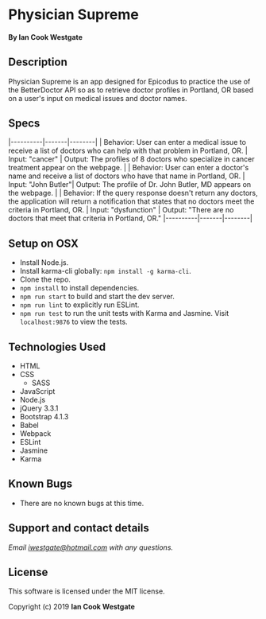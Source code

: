 # Physician Supreme

#### By **Ian Cook Westgate**

## Description

Physician Supreme is an app designed for Epicodus to practice the use of the BetterDoctor API so as to retrieve doctor profiles in Portland, OR based on a user's input on medical issues and doctor names.

## Specs

|----------|-------|--------|
| Behavior: User can enter a medical issue to receive a list of doctors who can help with that problem in Portland, OR. | Input: "cancer" | Output: The profiles of 8 doctors who specialize in cancer treatment appear on the webpage. |
| Behavior: User can enter a doctor's name and receive a list of doctors who have that name in Portland, OR. | Input: "John Butler"| Output: The profile of Dr. John Butler, MD appears on the webpage. |
| Behavior: If the query response doesn't return any doctors, the application will return a notification that states that no doctors meet the criteria in Portland, OR. | Input: "dysfunction" | Output: "There are no doctors that meet that criteria in Portland, OR."
|----------|-------|--------|

## Setup on OSX

* Install Node.js.
* Install karma-cli globally: `npm install -g karma-cli`.
* Clone the repo.
* `npm install` to install dependencies.
* `npm run start` to build and start the dev server.
* `npm run lint` to explicitly run ESLint.
* `npm run test` to run the unit tests with Karma and Jasmine. Visit `localhost:9876` to view the tests.

## Technologies Used

* HTML
* CSS
  * SASS
* JavaScript
* Node.js
* jQuery 3.3.1
* Bootstrap 4.1.3
* Babel
* Webpack
* ESLint
* Jasmine
* Karma

## Known Bugs

* There are no known bugs at this time.

## Support and contact details

_Email iwestgate@hotmail.com with any questions._

## License

This software is licensed under the MIT license.

Copyright (c) 2019 **Ian Cook Westgate**
